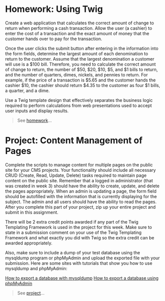 # Homework: Using Twig

Create a web application that calculates the correct amount of change to return when performing a cash transaction. Allow the user (a cashier) to enter the cost of a transaction and the exact amount of money that the customer hands over to pay for the transaction.

Once the user clicks the submit button after entering in the information into the form fields, determine the largest amount of each denomination to return to the customer. Assume that the largest denomination a customer will use is a $100 bill. Therefore, you need to calculate the correct amount of change to return, the number of $50, $20, $10, $5, and $1 bills to return, and the number of quarters, dimes, nickels, and pennies to return. For example, if the price of a transaction is $5.65 and the customer hands the cashier $10, the cashier should return $4.35 to the customer as four $1 bills, a quarter, and a dime.

Use a Twig template design that effectively separates the business logic required to perform calculations from web presentations used to accept user inputs and display results.

> See [homework](https://git.vdm.dev/champlain/WEBD-325-45/src/branch/master/week-05/homework)...

# Project: Content Management of Pages

Complete the scripts to manage content for multiple pages on the public site for your CMS projects.  Your functionality should include all necessary CRUD (Create, Read, Update, Delete) tasks required to maintain page content on the public site.  Remember that a logged in administrator (that was created in week 3) should have the ability to create, update, and delete the pages appropriately.  When an admin is updating a page, the form field should be autofilled with the information that is currently displaying for the subject.  The admin and all users should have the ability to read the pages.  After you complete this part of your project, zip up your entire project and submit in this assignment.

There will be 2 extra credit points awarded if any part of the Twig Templating Framework is used in the project for this week.  Make sure to state in a submission comment on your use of the Twig Templating Framework and what exactly you did with Twig so the extra credit can be awarded appropriately.

Also, make sure to include a dump of your test database using the mysqldump program or phpMyAdmin and upload the exported file with your submission.  Here are some sites with tutorials that show you how to use mysqldump and phpMyAdmin:

[How to export a database with mysqldump](http://dev.mysql.com/doc/refman/5.1/en/mysqldump.html)
[How to export a database using phpMyAdmin](http://fragments.turtlemeat.com/mysql-database-backup-restore-phpmyadmin.php)

> See [project](https://git.vdm.dev/champlain/WEBD-325-45/src/branch/master/week-05/project)...

